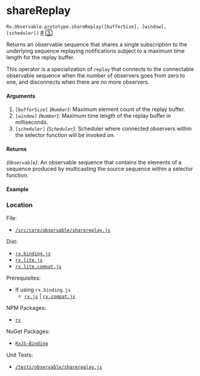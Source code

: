 # shareReplay

`Rx.Observable.prototype.shareReplay([bufferSize], [window], [scheduler])`
<a href="#rxobservableprototypesharereplay">#</a> [&#x24C8;](https://github.com/Reactive-Extensions/RxJS/blob/master/src/core/linq/observable/sharereplay.js "View in source") 

Returns an observable sequence that shares a single subscription to the underlying sequence replaying notifications subject to a maximum time length for the replay buffer.

This operator is a specialization of `replay` that connects to the connectable observable sequence when the number of observers goes from zero to one, and disconnects when there are no more observers.

#### Arguments
1. `[bufferSize]` *(`Number`)*: Maximum element count of the replay buffer.
2. `[window]` *(`Number`)*: Maximum time length of the replay buffer in milliseconds.
3. `[scheduler]` *(`Scheduler`)*: Scheduler where connected observers within the selector function will be invoked on.
 
#### Returns
*(`Observable`)*: An observable sequence that contains the elements of a sequence produced by multicasting the source sequence within a selector function.

#### Example

[](http://jsbin.com/cihow/1/embed?js,console)

### Location

File:
- [`/src/core/observable/sharereplay.js`](https://github.com/Reactive-Extensions/RxJS/blob/master/src/core/linq/observable/sharereplay.js)

Dist:
- [`rx.binding.js`](https://github.com/Reactive-Extensions/RxJS/blob/master/rx.binding.js)
- [`rx.lite.js`](https://github.com/Reactive-Extensions/RxJS/blob/master/rx.lite.js)
- [`rx.lite.compat.js`](https://github.com/Reactive-Extensions/RxJS/blob/master/rx.lite.compat.js)

Prerequisites:
- If using `rx.binding.js`
  - [`rx.js`](https://github.com/Reactive-Extensions/RxJS/blob/master/dist/rx.js) | [`rx.compat.js`](https://github.com/Reactive-Extensions/RxJS/blob/master/dist/rx.compat.js)

NPM Packages:
- [`rx`](https://www.npmjs.org/package/rx)

NuGet Packages:
- [`RxJS-Binding`](http://www.nuget.org/packages/RxJS-Binding/)

Unit Tests:
- [`/tests/observable/sharereplay.js`](https://github.com/Reactive-Extensions/RxJS/blob/master/tests/observable/sharereplay.js)